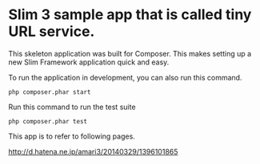 # Slim 3 sample app that is called tiny URL service.

This skeleton application was built for Composer. This makes setting up a new Slim Framework application quick and easy.

To run the application in development, you can also run this command. 

	php composer.phar start

Run this command to run the test suite

	php composer.phar test

This app is to refer to following pages.

http://d.hatena.ne.jp/amari3/20140329/1396101865

